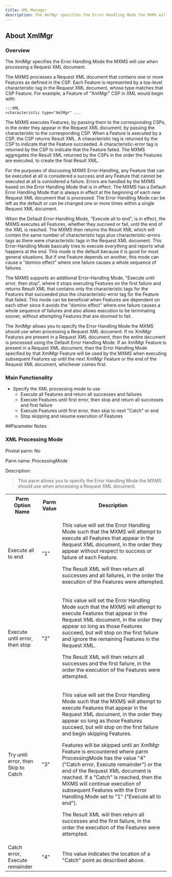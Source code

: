 ```yaml
---
title: XML Manager
description: The XmlMgr specifies the Error Handling Mode the MXMS will use when processing a Request XML document.
---
```


## About XmlMgr

### Overview
The XmlMgr specifies the Error Handling Mode the MXMS will use when processing a Request XML document.

The MXMS processes a Request XML document that contains one or more Features as defined in the CSP. Each Feature is represented by a top-level characteristic tag in the Request XML document, whose type matches that CSP Feature. For example, a Feature of "XmlMgr" CSP in XML would begin with:

	:::XML
	<characteristic type="XmlMgr" ...

The MXMS executes Features, by passing them to the corresponding CSPs, in the order they appear in the Request XML document, by passing the characteristic to the corresponding CSP. When a Feature is executed by a CSP, the CSP returns Result XML. A characteristic tag is returned by the CSP to indicate that the Feature succeeded. A characteristic-error tag is returned by the CSP  to indicate that the Feature failed. The MXMS aggregates the Result XML returned by the CSPs in the order the Features are executed, to create the final Result XML.

For the purposes of discussing MXMS Error-Handling, any Feature that can be executed at all is considered a success and any Feature that cannot be executed at all is considered a failure. Errors are handled by the MXMS based on the Error Handling Mode that is in effect. The MXMS has a Default Error Handling Mode that is always in effect at the beginning of each new Request XML document that is processed. The Error Handling Mode can be left as the default or can be changed one or more times within a single Request XML document.

When the Default Error-Handling Mode, "Execute all to end", is in effect, the MXMS executes all Features, whether they succeed or fail, until the end of the XML is reached. The MXMS then returns the Result XML which will contain the same number of characteristic tags plus characteristic-errors tags as there were characteristic tags in the Request XML document. This Error-Handling Mode basically tries to execute everything and reports what happens at the end. This mode is the default because it is good for most general situations. But if one Feature depends on another, this mode can cause a "domino effect" where one failure causes a whole sequence of failures.

The MXMS supports an additional Error-Handling Mode, "Execute until error, then stop", where it stops executing Features on the first failure and returns Result XML that contains only the characteristic tags for the Features that succeeded plus the characteristic-error tag for the Feature that failed. This mode can be beneficial when Features are dependent on each other since it avoids the "domino effect" where one failure causes a whole sequence of failures and also allows execution to be terminating sooner, without attempting Features that are doomed to fail.

The XmlMgr allows you to specify the Error Handling Mode the MXMS should use when processing a Request XML document. If no XmlMgr Features are present in a Request XML document, then the entire document is processed using the Default Error Handling Mode. If an XmlMgr Feature is present in a Request XML document, then the Error Handling Mode specified by that XmlMgr Feature will be used by the MXMS when executing subsequent Features up until the next XmlMgr Feature or the end of the Request XML document, whichever comes first.

### Main Functionality
 
* Specify the XML processing mode to use
	* Execute all Features and return all successes and failures
	* Execute Features until first error, then stop and return all successes and first failure
	* Execute Features until first error, then skip to next "Catch" or end
	* Stop skipping and resume execution of Features


##Parameter Notes
### XML Processing Mode
Pivotal parm: No

Parm name: ProcessingMode

Description: 

>This parm allows you to specify the Error Handling Mode the MXMS should use when processing a Request XML document.

<div class="parm-table">
 <table>
	<tr>
		<th>Parm Option Name</th>
		<th>Parm Value</th>
		<th>Description</th>
	</tr>
  <tr>
    <td>Execute all to end</td>
    <td>"1"</td>
	<td><p>This value will set the Error Handling Mode such that the MXMS will attempt to execute all Features that appear in the Request XML document, in the order they appear without respect to success or failure of each Feature.</p><p>The Result XML will then return all successes and all failures, in the order the execution of the Features were attempted.</p></td>
  </tr>
  <tr>
    <td>Execute until error, then stop</td>
    <td>"2"</td>
	<td><p>This value will set the Error Handling Mode such that the MXMS will attempt to execute Features that appear in the Request XML document, in the order they appear so long as those Features succeed, but will stop on the first failure and ignore the remaining Features in the Request XML.</p><p>The Result XML will then return all successes and the first failure, in the order the execution of the Features were attempted.</p></td>
  </tr>
  <tr>
    <td>Try until error, then Skip to Catch</td>
    <td>"3"</td>
	<td><p>This value will set the Error Handling Mode such that the MXMS will attempt to execute Features that appear in the Request XML document, in the order they appear so long as those Features succeed, but will stop on the first failure and begin skipping Features.</p><p>Features will be skipped until an XmlMgr Feature is encountered where parm ProcessingMode has the value "4" ("Catch error, Execute remainder") or the end of the Request XML document is reached. If a "Catch" is reached, then the MXMS will continue execution of subsequent Features with the Error Handling Mode set to "1" ("Execute all to end").</p><p>The Result XML will then return all successes and the first failure, in the order the execution of the Features were attempted.</p></td>
  </tr>
  <tr>
    <td>Catch error, Execute remainder</td>
    <td>"4"</td>
	<td>This value indicates the location of a "Catch" point as described above.</td>
  </tr>
</table>
</div>	

